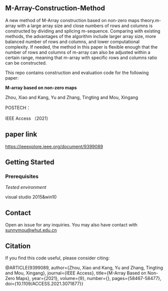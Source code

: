 ## M-Array-Construction-Method

A new method of M-Array construction based on non-zero maps theory.m-array with a large array size and close numbers of rows and columns is
constructed by dividing and splicing m-sequence. Comparing with existing methods, the advantages of the 
algorithm include larger array size, more balanced number of rows and columns, and lower computational 
complexity. If needed, the method in this paper is flexible enough that the number of rows and columns of 
m-array can also be adjusted within a certain range, meaning that m-array with specific rows and columns
ratio can be constructed.

This repo contains construction and evaluation code for the following paper:

**M-array based on non-zero maps**

Zhou, Xiao and Kang, Yu and Zhang, Tingting and Mou, Xingang

POSTECH：

IEEE Access （2021）

## paper link

https://ieeexplore.ieee.org/document/9399089

## Getting Started

### Prerequisites

*Tested environment*

visual studio 2015&win10

## Contact

Open an issue for any inquiries. You may also have contact with  sunnymou@whut.edu.cn

## Citation

If you find this code useful, please consider citing:

@ARTICLE{9399089,
  author={Zhou, Xiao and Kang, Yu and Zhang, Tingting and Mou, Xingang},
  journal={IEEE Access}, 
  title={M-Array Based on Non-Zero Maps}, 
  year={2021},
  volume={9},
  number={},
  pages={58467-58477},
  doi={10.1109/ACCESS.2021.3071877}}
